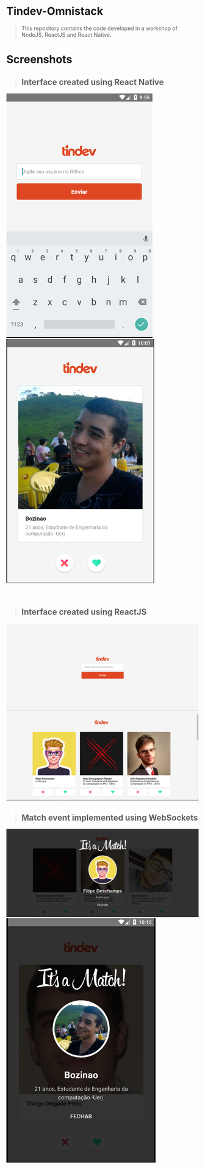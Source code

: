 # Tindev-Omnistack
> This repository contains the code developed in a workshop of NodeJS, ReactJS and React Native.

# Screenshots
> ## Interface created using React Native <br />
![Mobile Initial Screen](https://github.com/MarcoAraujoNeves/omnistack-week/blob/master/Tinder-Clone/img/initial_screen_mobile.png)
![Mobile Logged Screen](https://github.com/MarcoAraujoNeves/omnistack-week/blob/master/Tinder-Clone/img/logged_screen_mobile.png)

<br />

> ## Interface created using ReactJS <br />
![Web Initial Screen](https://github.com/MarcoAraujoNeves/omnistack-week/blob/master/Tinder-Clone/img/initial_screen_web.png)
![Web Logged Screen](https://github.com/MarcoAraujoNeves/omnistack-week/blob/master/Tinder-Clone/img/logged_screen_web.png)

> ## Match event implemented using WebSockets <br />
![Mobile Match Screen](https://github.com/MarcoAraujoNeves/omnistack-week/blob/master/Tinder-Clone/img/match_screen_web.png)
![Web Match Screen](https://github.com/MarcoAraujoNeves/omnistack-week/blob/master/Tinder-Clone/img/match_screen_mobile.png)